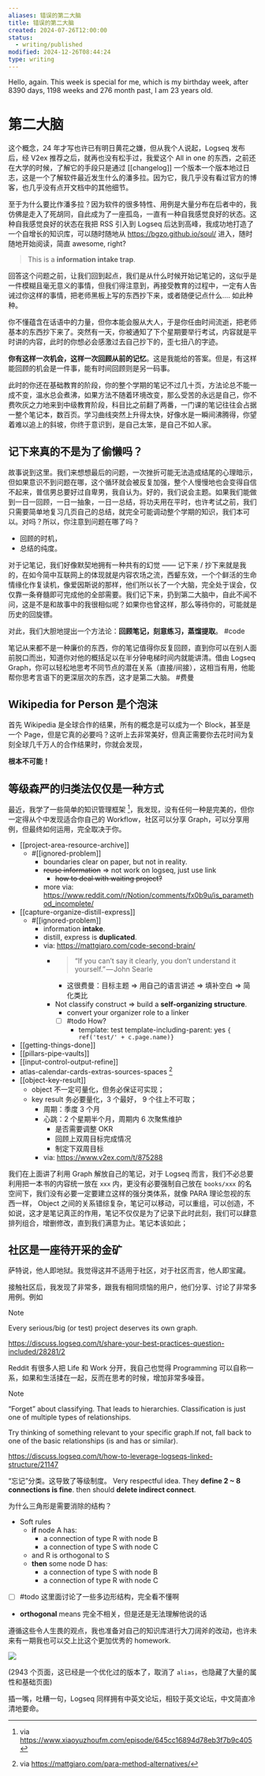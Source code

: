 ```yaml
---
aliases: 错误的第二大脑
title: 错误的第二大脑
created: 2024-07-26T12:00:00
status:
  - writing/published
modified: 2024-12-26T08:44:24
type: writing
---
```


Hello, again. This week is special for me, which is my birthday week, after 8390 days, 1198 weeks and 276 month past, I am 23 years old.

# 第二大脑

这个概念，24 年才写也许已有明日黄花之嫌，但从我个人说起，Logseq 发布后，经 V2ex 推荐之后，就再也没有松手过，我爱这个 All in one 的东西，之前还在大学的时候，了解它的手段只是通过 [[changelog]] 一个版本一个版本地过日志，这是一个了解软件最近发生什么的潘多拉。因为它，我几乎没有看过官方的博客，也几乎没有点开文档中的其他细节。

至于为什么要比作潘多拉？因为软件的很多特性、用例是大量分布在后者中的，我仿佛是走入了死胡同，自此成为了一座孤岛，一直有一种自我感觉良好的状态。这种自我感觉良好的状态在我把 RSS 引入到 Logseq 后达到高峰，我成功地打造了一个自增长的知识库，可以随时随地从 https://bgzo.github.io/soul/ 进入，随时随地开始阅读，简直 awesome, right?

> This is a **information intake trap**.

回答这个问题之前，让我们回到起点，我们是从什么时候开始记笔记的，这似乎是一件模糊且毫无意义的事情，但我们得注意到，再接受教育的过程中，一定有人告诫过你这样的事情，把老师黑板上写的东西抄下来，或者随便记点什么.... 如此种种。

你不懂蕴含在话语中的力量，但你本能会服从大人，于是你任由时间流逝，把老师基本的东西抄下来了。突然有一天，你被通知了下个星期要举行考试，内容就是平时讲的内容，此时的你想必会感激过去自己抄下的，歪七扭八的字迹。

**你有这样一次机会，这样一次回顾从前的记忆**。这是我能给的答案。但是，有这样能回顾的机会是一件事，能有时间回顾则是另一码事。

此时的你还在基础教育的阶段，你的整个学期的笔记不过几十页，方法论总不能一成不变，温水总会煮沸，如果方法不随着环境改变，那么受苦的永远是自己，你不费吹灰之力地来到中级教育阶段，科目比之前翻了两番，一门课的笔记往往会占据一整个笔记本，数百页。学习曲线突然上升得太快，好像水是一瞬间沸腾得，你望着难以追上的斜坡，你终于意识到，是自己太笨，是自己不如人家。

## 记下来真的不是为了偷懒吗？

故事说到这里。我们来想想最后的问题，一次挫折可能无法造成结尾的心理暗示，但如果意识不到问题在哪，这个循环就会被反复加强，整个人慢慢地也会变得自信不起来，普信男总要好过自卑男，我自认为。好的，我们说会主题。如果我们能做到一日一回顾，一日一抽象，一日一总结，将功夫用在平时，也许考试之前，我们只需要简单地复习几页自己的总结，就完全可能调动整个学期的知识，我们本可以。对吗？所以，你注意到问题在哪了吗？

- 回顾的时机，
- 总结的纯度。

对于记笔记，我们好像默契地拥有一种共有的幻觉 —— 记下来 / 抄下来就是我的，在如今简中互联网上的体现就是内容农场之流，西颦东效，一个个鲜活的生命情缘化作复读机，像爱因斯说的那样，他们所以长了一个大脑，完全处于误会，仅仅靠一条脊髓即可完成他的全部需要。我们记下来，扔到第二大脑中，自此不闻不问，这是不是和故事中的我很相似呢？如果你也曾这样，那么等待你的，可能就是历史的回旋镖。

对此，我们大胆地提出一个方法论：**回顾笔记，刻意练习，蒸馏提取**。 #code

笔记从来都不是一种廉价的东西，你的笔记值得你反复回顾，直到你可以在别人面前脱口而出，知道你对他的概括足以在半分钟电梯时间内就能讲清。借由 Logseq Graph，你可以轻松地思考不同节点的潜在关系（直接/间接），这相当有用，他能帮你思考言语下的更深层次的东西，这才是第二大脑。 #费曼

## Wikipedia for Person 是个泡沫

首先 Wikipedia 是全球合作的结果，所有的概念是可以成为一个 Block，甚至是一个 Page，但是它真的必要吗？这听上去非常美好，但真正需要你去花时间为复刻全球几千万人的合作结果时，你就会发现，

**根本不可能！**

## 等级森严的归类法仅仅是一种方式

最近，我学了一些简单的知识管理框架 [^podcast]，我发现，没有任何一种是完美的，但你一定得从个中发现适合你自己的 Workflow，社区可以分享 Graph，可以分享用例，但最终如何运用，完全取决于你。

- [[project-area-resource-archive]]
  - #[[ignored-problem]]
    - boundaries clear on paper, but not in reality.
    - ~~reuse information~~ => not work on logseq, just use link
      - ~~how to deal with waiting project?~~
    - more via: https://www.reddit.com/r/Notion/comments/fx0b9u/is_paramethod_incomplete/
- [[capture-organize-distill-express]]
  - #[[ignored-problem]]
    - information **intake**.
    - distill, express is **duplicated**.
    - via: https://mattgiaro.com/code-second-brain/
      - > “If you can’t say it clearly, you don’t understand it yourself.” — John Searle
        - 这很费曼：目标主题 => 用自己的语言讲述 => 填补空白 => 简化类比
      - Not classify construct => build a **self-organizing structure**.
        - convert your organizer role to a linker
        - [ ] #todo How?
          - template: test
            template-including-parent: yes
            ``{ ref('test/' + c.page.name)}``
- [[getting-things-done]]
- [[pillars-pipe-vaults]]
- [[input-control-output-refine]]
- atlas-calendar-cards-extras-sources-spaces [^more-methodology]
- [[object-key-result]]
  - object 不一定可量化，但务必保证可实现；
  - key result 务必要量化，3 个最好， 9 个往上不可取；
    - 周期：季度 3 个月
    - 心跳：2 个星期半个月，周期内 6 次聚焦维护
      - 是否需要调整 OKR
      - 回顾上双周目标完成情况
      - 制定下双周目标
    - via: https://www.v2ex.com/t/875288

我们在上面讲了利用 Graph 解放自己的笔记，对于 Logseq 而言，我们不必总要利用把一本书的内容统一放在 `xxx` 内，更没有必要强制自己放在 `books/xxx` 的名空间下，我们没有必要一定要建立这样的强分类体系，就像 PARA 理论忽视的东西一样， Object 之间的关系错综复杂，笔记可以移动，可以重组，可以创造，不如说，这才是笔记真正的作用，笔记不仅仅是为了记录下此时此刻，我们可以肆意排列组合，增删修改，直到我们满意为止。笔记本该如此；

## 社区是一座待开采的金矿

萨特说，他人即地狱。我觉得这并不适用于社区，对于社区而言，他人即宝藏。

接触社区后，我发现了非常多，跟我有相同烦恼的用户，他们分享、讨论了非常多用例。例如

> [!note]
>
> Every serious/big (or test) project deserves its own graph.
>
> https://discuss.logseq.com/t/share-your-best-practices-question-included/28281/2

Reddit 有很多人把 Life 和 Work 分开，我自己也觉得 Programming 可以自称一系，如果和生活揉在一起，反而在思考的时候，增加非常多噪音。

> [!note]
>
> “Forget” about classifying. That leads to hierarchies. Classification is just one of multiple types of relationships.
>
> Try thinking of something relevant to your specific graph.If not, fall back to one of the basic relationships (is and has or similar).
>
> https://discuss.logseq.com/t/how-to-leverage-logseqs-linked-structure/21147

“忘记”分类。这导致了等级制度。 Very respectful idea. They **define 2 \~ 8 connections is fine**. then should **delete indirect connect**.

为什么三角形是需要消除的结构？

- Soft rules
    - **if** node A has:
      - a connection of type R with node B
      - a connection of type S with node C
    - and R is orthogonal to S
    - **then** some node D has:
      - a connection of type S with node B
      - a connection of type R with node C
- [ ] #todo 这里面讨论了一些多边形结构，完全看不懂啊

- **orthogonal** means 完全不相关，但是还是无法理解他说的话

遵循这些令人生畏的观点，我也准备对自己的知识库进行大刀阔斧的改动，也许未来有一期我也可以交上比这个更加优秀的 homework.

![](https://raw.githack.com/bGZo/assets/dev/2024/Screenshot%202024-07-26%20210740-or8.png)

(2943 个页面，这已经是一个优化过的版本了，取消了 `alias`，也隐藏了大量的属性和基础页面)

插一嘴，吐糟一句，Logseq 同样拥有中英文论坛，相较于英文论坛，中文简直冷清地要命。

[^podcast]: via https://www.xiaoyuzhoufm.com/episode/645cc16894d78eb3f7b9c405
[^more-methodology]: via https://mattgiaro.com/para-method-alternatives/
